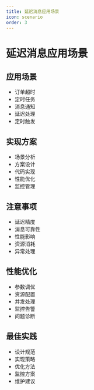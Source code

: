 ```yaml
---
title: 延迟消息应用场景
icon: scenario
order: 3
---
```


# 延迟消息应用场景

## 应用场景
- 订单超时
- 定时任务
- 消息通知
- 延迟处理
- 定时触发

## 实现方案
- 场景分析
- 方案设计
- 代码实现
- 性能优化
- 监控管理

## 注意事项
- 延迟精度
- 消息可靠性
- 性能影响
- 资源消耗
- 异常处理

## 性能优化
- 参数调优
- 资源配置
- 并发处理
- 监控告警
- 问题诊断

## 最佳实践
- 设计规范
- 实现策略
- 优化方法
- 监控方案
- 维护建议
